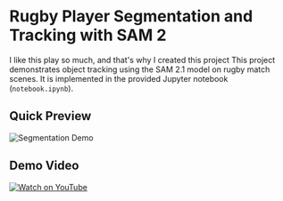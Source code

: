 # Rugby Player Segmentation and Tracking with SAM 2

I like this play so much, and that's why I created this project
This project demonstrates object tracking using the SAM 2.1 model on rugby match scenes. It is implemented in the provided Jupyter notebook (`notebook.ipynb`).


## Quick Preview
![Segmentation Demo](merged_rugby_fade_high.gif)

## Demo Video
[![Watch on YouTube](https://img.youtube.com/vi/YOUR_VIDEO_ID/0.jpg)](https://youtu.be/LkCI2bT2RuI)

